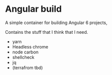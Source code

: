# Angular build
A simple container for building Angular 6 projects,

Contains the stuff that I think that I need.
* yarn 
* Headless chrome
* node carbon
* shellcheck
* jq
* (terrafrom tbd)